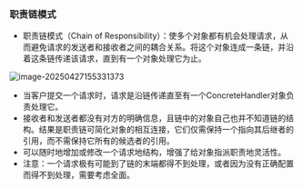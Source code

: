 ### 职责链模式

- 职责链模式（Chain of Responsibility）：使多个对象都有机会处理请求，从而避免请求的发送者和接收者之间的耦合关系。将这个对象连成一条链，并沿着这条链传递该请求，直到有一个对象处理它为止。

![image-20250427155331373](D:\学习\设计模式\code\designPattern\doc\images\image-20250427155331373.png)

- 当客户提交一个请求时，请求是沿链传递直至有一个ConcreteHandler对象负责处理它。
- 接收者和发送者都没有对方的明确信息，且链中的对象自己也并不知道链的结构。结果是职责链可简化对象的相互连接，它们仅需保持一个指向其后继者的引用，而不需保持它所有的候选者的引用。
- 可以随时地增加或修改一个请求地结构，增强了给对象指派职责地灵活性。
- 注意：一个请求极有可能到了链的末端都得不到处理，或者因为没有正确配置而得不到处理，需要考虑全面。